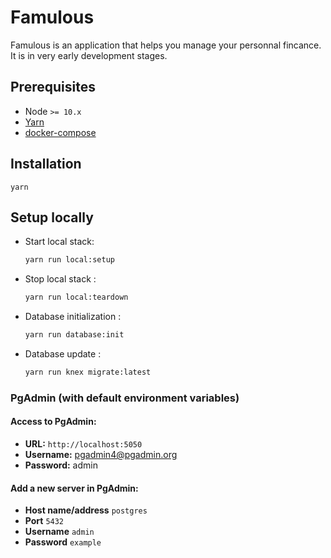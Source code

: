 # Famulous

Famulous is an application that helps you manage your personnal fincance. It is in very early development stages.

## Prerequisites

- Node `>= 10.x`
- [Yarn](https://classic.yarnpkg.com/en/docs/install/#mac-stable)
- [docker-compose](https://docs.docker.com/compose/install/)

## Installation

```
yarn
```

## Setup locally

- Start local stack:

  ```sh
  yarn run local:setup
  ```

- Stop local stack :

  ```sh
  yarn run local:teardown
  ```

- Database initialization :

  ```sh
  yarn run database:init
  ```

- Database update :

  ```sh
  yarn run knex migrate:latest
  ```

### PgAdmin (with default environment variables)

#### Access to PgAdmin:

- **URL:** `http://localhost:5050`
- **Username:** pgadmin4@pgadmin.org
- **Password:** admin

#### Add a new server in PgAdmin:

- **Host name/address** `postgres`
- **Port** `5432`
- **Username** `admin`
- **Password** `example`
